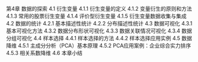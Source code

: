 第4章 数据的探索
4.1 衍生变量
4.1.1 衍生变量的定义
4.1.2 变量衍生的原则和方法
4.1.3 常用的股票衍生变量
4.1.4 评价型衍生变量
4.1.5 衍生变量数据收集与集成
4.2 数据的统计
4.2.1 基本描述性统计
4.2.2 分布描述性统计
4.3 数据可视化
4.3.1 基本可视化方法
4.3.2 数据分布形状可视化
4.3.3 数据关联情况可视化
4.3.4 数据分组可视化
4.4 样本选择
4.4.1 样本选择的方法
4.4.2 样本选择应用实例
4.5 数据降维
4.5.1 主成分分析（PCA）基本原理
4.5.2 PCA应用案例：企业综合实力排序
4.5.3 相关系数降维
4.6 本章小结
